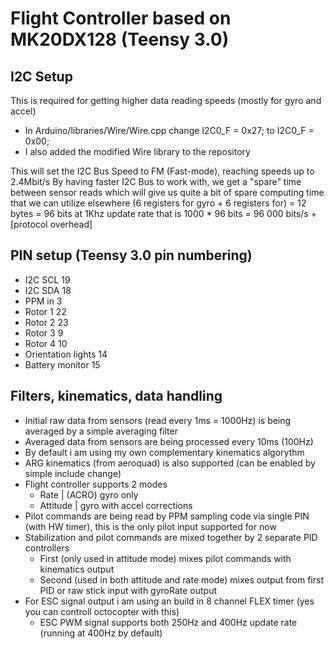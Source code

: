 Flight Controller based on MK20DX128 (Teensy 3.0)
=================================================

I2C Setup
---------
This is required for getting higher data reading speeds (mostly for gyro and accel)
  - In Arduino/libraries/Wire/Wire.cpp change I2C0_F = 0x27; to I2C0_F = 0x00;
  - I also added the modified Wire library to the repository
  
This will set the I2C Bus Speed to FM (Fast-mode), reaching speeds up to 2.4Mbit/s
By having faster I2C Bus to work with, we get a "spare" time between sensor reads
which will give us quite a bit of spare computing time that we can utilize elsewhere
(6 registers for gyro + 6 registers for) = 12 bytes = 96 bits 
at 1Khz update rate that is 1000 * 96 bits = 96 000 bits/s + [protocol overhead]

PIN setup (Teensy 3.0 pin numbering)
------------------------------------
  - I2C SCL 19
  - I2C SDA 18
  - PPM in 3
  - Rotor 1 22
  - Rotor 2 23
  - Rotor 3 9
  - Rotor 4 10
  - Orientation lights 14
  - Battery monitor 15
  
Filters, kinematics, data handling
----------------------------------
  - Initial raw data from sensors (read every 1ms = 1000Hz) is being averaged by a simple averaging filter
  - Averaged data from sensors are being processed every 10ms (100Hz)
  - By default i am using my own complementary kinematics algorythm
  - ARG kinematics (from aeroquad) is also supported (can be enabled by simple include change)
  - Flight controller supports 2 modes
    - Rate | (ACRO) gyro only
    - Attitude | gyro with accel corrections
  - Pilot commands are being read by PPM sampling code via single PIN (with HW timer), this is the only pilot input supported for now
  - Stabilization and pilot commands are mixed together by 2 separate PID controllers
    - First (only used in attitude mode) mixes pilot commands with kinematics output
    - Second (used in both attitude and rate mode) mixes output from first PID or raw stick input with gyroRate output
  - For ESC signal output i am using an build in 8 channel FLEX timer (yes you can controll octocopter with this)
    - ESC PWM signal supports both 250Hz and 400Hz update rate (running at 400Hz by default)    
    
  